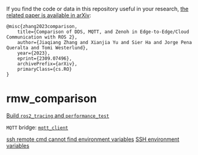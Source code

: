 If you find the code or data in this repository useful in your research, [the related paper is available in arXiv](https://arxiv.org/abs/2309.07496):
  ```
 @misc{zhang2023comparison,
      title={Comparison of DDS, MQTT, and Zenoh in Edge-to-Edge/Cloud Communication with ROS 2}, 
      author={Jiaqiang Zhang and Xianjia Yu and Sier Ha and Jorge Pena Queralta and Tomi Westerlund},
      year={2023},
      eprint={2309.07496},
      archivePrefix={arXiv},
      primaryClass={cs.RO}
}
  ```

# rmw_comparison

[Build `ros2_tracing` and `performance_test`](https://ros-realtime.github.io/Guides/ros2_tracing_trace_and_analyze.html)

`MQTT` bridge: [`mqtt_client`](https://github.com/ika-rwth-aachen/mqtt_client)

[ssh remote cmd cannot find environment variables](https://www.baifachuan.com/posts/bdac6b90.html) 
[SSH environment variables](https://developer.aliyun.com/article/27530)
